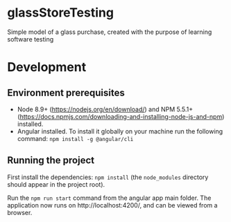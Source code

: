 # glassStoreTesting
Simple model of a glass purchase, created with the purpose of learning software testing

# Development
## Environment prerequisites
* Node 8.9+ (https://nodejs.org/en/download/) and NPM 5.5.1+ (https://docs.npmjs.com/downloading-and-installing-node-js-and-npm) installed.
* Angular installed. To install it globally on your machine run the following command: `npm install -g @angular/cli`

## Running the project
First install the dependencies: `npm install` (the `node_modules` directory should appear in the project root).

Run the `npm run start` command from the angular app main folder.
The application now runs on http://localhost:4200/, and can be viewed from a browser.
